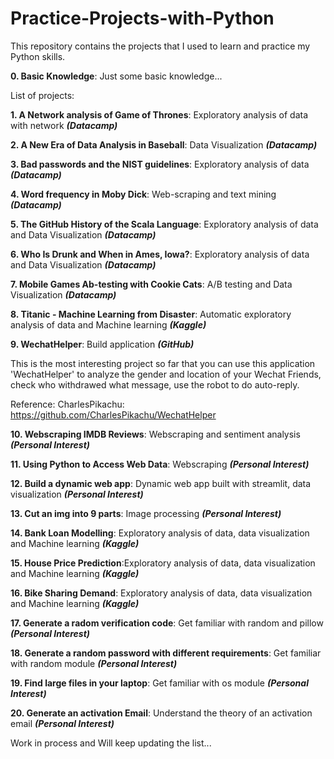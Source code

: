 # Practice-Projects-with-Python

This repository contains the projects that I used to learn and practice my Python skills.

**0. Basic Knowledge**: Just some basic knowledge...

List of projects:

**1. A Network analysis of Game of Thrones**: Exploratory analysis of data with network ***(Datacamp)***

**2. A New Era of Data Analysis in Baseball**: Data Visualization ***(Datacamp)***

**3. Bad passwords and the NIST guidelines**: Exploratory analysis of data ***(Datacamp)***

**4. Word frequency in Moby Dick**: Web-scraping and text mining ***(Datacamp)***

**5. The GitHub History of the Scala Language**: Exploratory analysis of data and Data Visualization ***(Datacamp)***

**6. Who Is Drunk and When in Ames, Iowa?**: Exploratory analysis of data and Data Visualization ***(Datacamp)***

**7. Mobile Games Ab-testing with Cookie Cats**: A/B testing and Data Visualization ***(Datacamp)***

**8. Titanic - Machine Learning from Disaster**: Automatic exploratory analysis of data and Machine learning ***(Kaggle)***

**9. WechatHelper**: Build application ***(GitHub)***

This is the most interesting project so far that you can use this application 'WechatHelper' to analyze the gender and location of your Wechat Friends, check who withdrawed what message, use the robot to do auto-reply. 

Reference: CharlesPikachu: https://github.com/CharlesPikachu/WechatHelper

**10. Webscraping IMDB Reviews**: Webscraping and sentiment analysis ***(Personal Interest)***

**11. Using Python to Access Web Data**: Webscraping ***(Personal Interest)***

**12. Build a dynamic web app**: Dynamic web app built with streamlit, data visualization ***(Personal Interest)***

**13. Cut an img into 9 parts**: Image processing ***(Personal Interest)***

**14. Bank Loan Modelling**: Exploratory analysis of data, data visualization and Machine learning ***(Kaggle)***

**15. House Price Prediction**:Exploratory analysis of data, data visualization and Machine learning ***(Kaggle)***

**16. Bike Sharing Demand**: Exploratory analysis of data, data visualization and Machine learning ***(Kaggle)***

**17. Generate a radom verification code**: Get familiar with random and pillow ***(Personal Interest)*** 

**18. Generate a random password with different requirements**: Get familiar with random module ***(Personal Interest)*** 

**19. Find large files in your laptop**: Get familiar with os module ***(Personal Interest)***

**20. Generate an activation Email**: Understand the theory of an activation email ***(Personal Interest)***

Work in process and Will keep updating the list...
